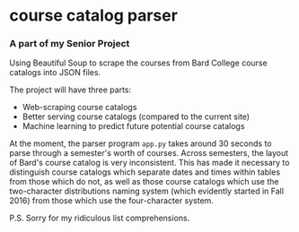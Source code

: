 # course catalog parser
### A part of my Senior Project
Using Beautiful Soup to scrape the courses from Bard College course catalogs into JSON files.

The project will have three parts:
* Web-scraping course catalogs
* Better serving course catalogs (compared to the current site)
* Machine learning to predict future potential course catalogs

At the moment, the parser program `app.py` takes around 30 seconds to parse through a semester's worth of courses. Across semesters, the layout of Bard's course catalog is very inconsistent. This has made it necessary to distinguish course catalogs which separate dates and times within tables from those which do not, as well as those course catalogs which use the two-character distributions naming system (which evidently started in Fall 2016) from those which use the four-character system.

P.S. Sorry for my ridiculous list comprehensions.

